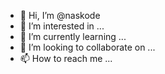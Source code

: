 - 👋 Hi, I’m @naskode
- 👀 I’m interested in ...
- 🌱 I’m currently learning ...
- 💞️ I’m looking to collaborate on ...
- 📫 How to reach me ...

<!---
naskode/naskode is a ✨ special ✨ repository because its `README.md` (this file) appears on your GitHub profile.
You can click the Preview link to take a look at your changes.
--->
